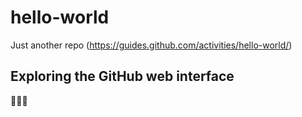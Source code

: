 # hello-world
Just another repo (https://guides.github.com/activities/hello-world/)
## Exploring the GitHub web interface
🌲🌲🌲

